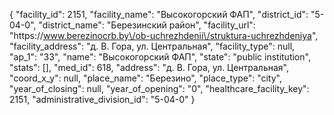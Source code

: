 {
    "facility_id": 2151,
    "facility_name": "Высокогорский ФАП",
    "district_id": "5-04-0",
    "district_name": "Березинский район",
    "facility_url": "https:\/\/www.berezinocrb.by\/ob-uchrezhdenii\/struktura-uchrezhdeniya",
    "facility_address": "д. В. Гора, ул. Центральная",
    "facility_type": null,
    "ap_1": "33",
    "name": "Высокогорский ФАП",
    "state": "public institution",
    "stats": [],
    "med_id": 618,
    "address": "д. В. Гора, ул. Центральная",
    "coord_x_y": null,
    "place_name": "Березино",
    "place_type": "city",
    "year_of_closing": null,
    "year_of_opening": "0",
    "healthcare_facility_key": 2151,
    "administrative_division_id": "5-04-0"
}